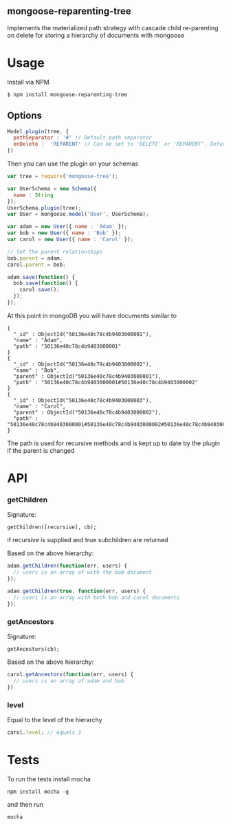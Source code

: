 ## mongoose-reparenting-tree

Implements the materialized path strategy with cascade child re-parenting on delete for storing a hierarchy of documents with mongoose

# Usage

Install via NPM

    $ npm install mongoose-reparenting-tree

## Options

```javascript
Model.plugin(tree, {
  pathSeparator : '#' // Default path separator
  onDelete :  'REPARENT' // Can be set to 'DELETE' or 'REPARENT'. Default: 'REPARENT'
})
```

Then you can use the plugin on your schemas

```javascript
var tree = require('mongoose-tree');

var UserSchema = new Schema({
  name : String
});
UserSchema.plugin(tree);
var User = mongoose.model('User', UserSchema);

var adam = new User({ name : 'Adam' });
var bob = new User({ name : 'Bob' });
var carol = new User({ name : 'Carol' });

// Set the parent relationships
bob.parent = adam;
carol.parent = bob;

adam.save(function() {
  bob.save(function() {
    carol.save();
  });
});
```

At this point in mongoDB you will have documents similar to

    {
      "_id" : ObjectId("50136e40c78c4b9403000001"),
      "name" : "Adam",
      "path" : "50136e40c78c4b9403000001"
    }
    {
      "_id" : ObjectId("50136e40c78c4b9403000002"),
      "name" : "Bob",
      "parent" : ObjectId("50136e40c78c4b9403000001"),
      "path" : "50136e40c78c4b9403000001#50136e40c78c4b9403000002"
    }
    {
      "_id" : ObjectId("50136e40c78c4b9403000003"),
      "name" : "Carol",
      "parent" : ObjectId("50136e40c78c4b9403000002"),
      "path" : "50136e40c78c4b9403000001#50136e40c78c4b9403000002#50136e40c78c4b9403000003"
    }

The path is used for recursive methods and is kept up to date by the plugin if the parent is changed


# API

### getChildren

Signature:

    getChildren([recursive], cb);

if recursive is supplied and true subchildren are returned

Based on the above hierarchy:

```javascript
adam.getChildren(function(err, users) {
  // users is an array of with the bob document
});

adam.getChildren(true, function(err, users) {
  // users is an array with both bob and carol documents
});
```

### getAncestors

Signature:

    getAncestors(cb);

Based on the above hierarchy:

```javascript
carol.getAncestors(function(err, users) {
  // users is an array of adam and bob
})
```

### level

Equal to the level of the hierarchy

```javascript
carol.level; // equals 3
```

# Tests

To run the tests install mocha

    npm install mocha -g

and then run

    mocha


